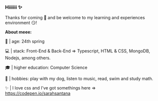 ### Hiiiiii ✨
Thanks for coming 🤗 and be welcome to my learning and experiences environment 😏!

**About meee:**

🌻 | age: 24th spring

💻 | stack: Front-End & Back-End => Typescript, HTML & CSS, MongoDB, Nodejs, among others.

🎓 | higher education: Computer Science 

🎨 | hobbies: play with my dog, listen to music, read, swim and study math.

✨ | I love css and I've got somethings here => https://codepen.io/sarahsantana

